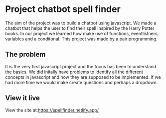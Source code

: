 # Project chatbot spell finder

The aim of the project was to build a chatbot using javascript. We made a chatbot that helps the user to find their spell inspired by the Harry Potter books. In our project we learned how make use of functions, eventlistners, variables and a conditonal. This project was made by a pair programming.

## The problem

It is the very first javascript project and the focus has been to understand the basics. We did initally have problems to identify all the different concepts in javascript and how they are supposed to be implemented. If we had more time we would make create questions and perhaps a dropdown.

## View it live

View the site at:https://spellfinder.netlify.app/

